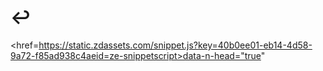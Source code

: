 # <!doctype html>↩
<href=https://static.zdassets.com/snippet.js?key=40b0ee01-eb14-4d58-9a72-f85ad938c4aeid=ze-snippetscript>data-n-head="true"
